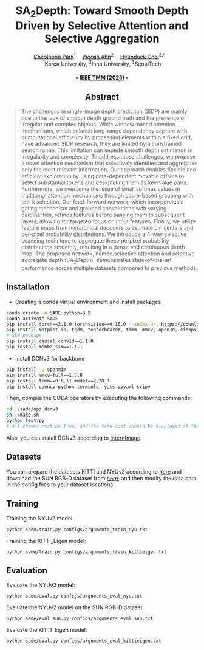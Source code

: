 <div align="center">
  
<h1>SA<sub>2</sub>Depth: Toward Smooth Depth Driven by Selective Attention and Selective Aggregation</h1>

<div>
    <a href='https://scholar.google.com/citations?user=5C9TeqgAAAAJ&hl=ko&oi=sra' target='_blank'>Cheolhoon Park</a><sup>1</sup>&emsp;
    <a href='https://scholar.google.com/citations?user=4Q-TY8YAAAAJ&hl=ko' target='_blank'>Woojin Ahn</a><sup>2</sup>&emsp;
    <a href='https://scholar.google.com/citations?user=SIfp2fUAAAAJ&hl=ko&oi=sra' target='_blank'>Hyunduck Choi</a><sup>3,*</sup>&emsp;
</div>
<div>
    <sup>1</sup>Korea University, <sup>2</sup>Inha University, <sup>3</sup>SeoulTech
</div>


<div>
    <h4 align="center">
        • <a href="https://ieeexplore.ieee.org/xpl/RecentIssue.jsp?punumber=6046" target='_blank'>IEEE TMM (2025)</a> •
    </h4>
</div>

## Abstract

<div style="text-align:center">
</div>

</div>

>The challenges in single-image depth prediction (SIDP) are mainly due to the lack of smooth depth ground truth and the presence of irregular and complex objects. While window-based attention mechanisms, which balance long-range dependency capture with computational efficiency by processing elements within a fixed grid, have advanced SIDP research, they are limited by a constrained search range. This limitation can impede smooth depth estimation in irregularity and complexity. To address these challenges, we propose a novel attention mechanism that selectively identifies and aggregates only the most relevant information. Our approach enables flexible and efficient exploration by using data-dependent movable offsets to select substantial tokens and designating them as key-value pairs. Furthermore, we overcome the issue of small softmax values in traditional attention mechanisms through score-based grouping with top-k selection. Our feed-forward network, which incorporates a gating mechanism and grouped convolutions with varying cardinalities, refines features before passing them to subsequent layers, allowing for targeted focus on input features. Finally, we utilize feature maps from hierarchical decoders to estimate bin centers and per-pixel probability distributions. We introduce a 4-way selective scanning technique to aggregate these perpixel probability distributions smoothly, resulting in a dense and continuous depth map. The proposed network, named selective attention and selective aggregate depth (SA<sub>2</sub>Depth), demonstrates state-of-the-art performance across multiple datasets compared to previous methods.

</div>

## Installation
- Creating a conda virtual environment and install packages
```bash
conda create -n SADE python=3.9
conda activate SADE
pip install torch==2.1.0 torchvision==0.16.0 --index-url https://download.pytorch.org/whl/cu118
pip install matplotlib, tqdm, tensorboardX, timm, mmcv, open3d, einops
# SSM package
pip install causal_conv1d==1.1.0
pip install mamba_ssm==1.1.1
```

- Install DCNv3 for backbone
```bash
pip install -U openmim
mim install mmcv-full==1.5.0
pip install timm==0.6.11 mmdet==2.28.1
pip install opencv-python termcolor yacs pyyaml scipy
```

Then, compile the CUDA operators by executing the following commands:
```bash
cd ./sade/ops_dcnv3
sh ./make.sh
python test.py
# All checks must be True, and the time cost should be displayed at the end.
```

Also, you can install DCNv3 according to [InternImage](https://github.com/OpenGVLab/InternImage/tree/master).

## Datasets
You can prepare the datasets KITTI and NYUv2 according to [here](https://github.com/cleinc/bts/tree/master/pytorch) and download the SUN RGB-D dataset from [here](https://rgbd.cs.princeton.edu/), and then modify the data path in the config files to your dataset locations.


## Training
Training the NYUv2 model:
```
python sade/train.py configs/arguments_train_nyu.txt
```

Training the KITTI_Eigen model:
```
python sade/train.py configs/arguments_train_kittieigen.txt
```

## Evaluation
Evaluate the NYUv2 model:
```
python sade/eval.py configs/arguments_eval_nyu.txt
```

Evaluate the NYUv2 model on the SUN RGB-D dataset:
```
python sade/eval_sun.py configs/arguments_eval_sun.txt
```

Evaluate the KITTI_Eigen model:
```
python sade/eval.py configs/arguments_eval_kittieigen.txt
```

